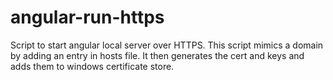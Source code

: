 # angular-run-https
Script to start angular local server over HTTPS. This script mimics a domain by adding an entry in hosts file. It then generates the cert and keys and adds them to windows certificate store.
